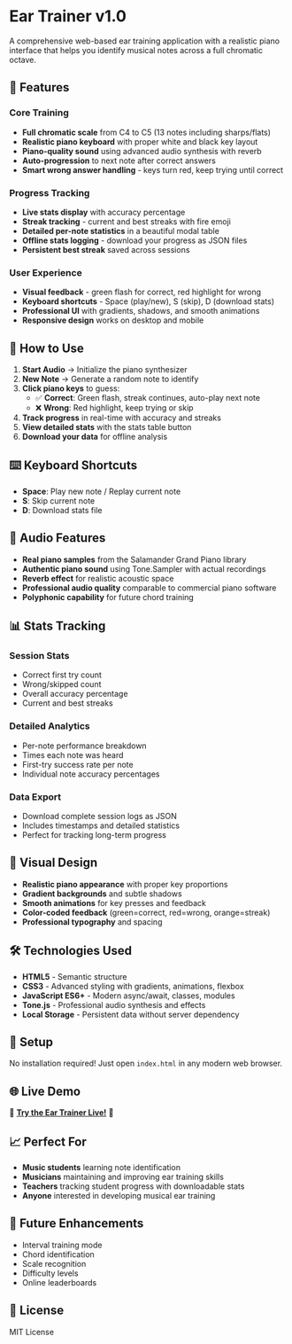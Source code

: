 # Ear Trainer v1.0

A comprehensive web-based ear training application with a realistic piano interface that helps you identify musical notes across a full chromatic octave.

## 🎹 Features

### Core Training
- **Full chromatic scale** from C4 to C5 (13 notes including sharps/flats)
- **Realistic piano keyboard** with proper white and black key layout
- **Piano-quality sound** using advanced audio synthesis with reverb
- **Auto-progression** to next note after correct answers
- **Smart wrong answer handling** - keys turn red, keep trying until correct

### Progress Tracking
- **Live stats display** with accuracy percentage
- **Streak tracking** - current and best streaks with fire emoji
- **Detailed per-note statistics** in a beautiful modal table
- **Offline stats logging** - download your progress as JSON files
- **Persistent best streak** saved across sessions

### User Experience
- **Visual feedback** - green flash for correct, red highlight for wrong
- **Keyboard shortcuts** - Space (play/new), S (skip), D (download stats)
- **Professional UI** with gradients, shadows, and smooth animations
- **Responsive design** works on desktop and mobile

## 🎯 How to Use

1. **Start Audio** → Initialize the piano synthesizer
2. **New Note** → Generate a random note to identify
3. **Click piano keys** to guess:
   - ✅ **Correct**: Green flash, streak continues, auto-play next note
   - ❌ **Wrong**: Red highlight, keep trying or skip
4. **Track progress** in real-time with accuracy and streaks
5. **View detailed stats** with the stats table button
6. **Download your data** for offline analysis

## ⌨️ Keyboard Shortcuts

- **Space**: Play new note / Replay current note
- **S**: Skip current note
- **D**: Download stats file

## 🎵 Audio Features

- **Real piano samples** from the Salamander Grand Piano library
- **Authentic piano sound** using Tone.Sampler with actual recordings
- **Reverb effect** for realistic acoustic space
- **Professional audio quality** comparable to commercial piano software
- **Polyphonic capability** for future chord training

## 📊 Stats Tracking

### Session Stats
- Correct first try count
- Wrong/skipped count  
- Overall accuracy percentage
- Current and best streaks

### Detailed Analytics
- Per-note performance breakdown
- Times each note was heard
- First-try success rate per note
- Individual note accuracy percentages

### Data Export
- Download complete session logs as JSON
- Includes timestamps and detailed statistics
- Perfect for tracking long-term progress

## 🎨 Visual Design

- **Realistic piano appearance** with proper key proportions
- **Gradient backgrounds** and subtle shadows
- **Smooth animations** for key presses and feedback
- **Color-coded feedback** (green=correct, red=wrong, orange=streak)
- **Professional typography** and spacing

## 🛠️ Technologies Used

- **HTML5** - Semantic structure
- **CSS3** - Advanced styling with gradients, animations, flexbox
- **JavaScript ES6+** - Modern async/await, classes, modules
- **Tone.js** - Professional audio synthesis and effects
- **Local Storage** - Persistent data without server dependency

## 🚀 Setup

No installation required! Just open `index.html` in any modern web browser.

## 🌐 Live Demo

🎵 **[Try the Ear Trainer Live!](https://justinsfyeh.github.io/ear-trainer-v1)** 🎵



## 📈 Perfect For

- **Music students** learning note identification
- **Musicians** maintaining and improving ear training skills  
- **Teachers** tracking student progress with downloadable stats
- **Anyone** interested in developing musical ear training

## 🎼 Future Enhancements

- Interval training mode
- Chord identification
- Scale recognition
- Difficulty levels
- Online leaderboards

## 📄 License

MIT License 